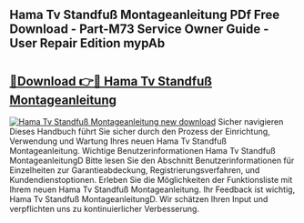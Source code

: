 ## Hama Tv Standfuß Montageanleitung PDf Free Download - Part-M73 Service Owner Guide - User Repair Edition mypAb

# <h2><a href="http://df6v1s.blite.top/?on=Hama+Tv+Standfu%c3%9f+Montageanleitung">🔗Download 👉🔴 Hama Tv Standfuß Montageanleitung</a></h2>

[![Hama Tv Standfuß Montageanleitung new download](https://i.imgur.com/lujVjoI.png)](http://df6v1s.blite.top/?on=Hama+Tv+Standfu%c3%9f+Montageanleitung)
Sicher navigieren Dieses Handbuch führt Sie sicher durch den Prozess der Einrichtung, Verwendung und Wartung Ihres neuen Hama Tv Standfuß Montageanleitung. Wichtige Benutzerinformationen Hama Tv Standfuß MontageanleitungD Bitte lesen Sie den Abschnitt Benutzerinformationen für Einzelheiten zur Garantieabdeckung, Registrierungsverfahren, und Kundendienstoptionen. Erleben Sie die Möglichkeiten der Funktionsliste mit Ihrem neuen Hama Tv Standfuß Montageanleitung. Ihr Feedback ist wichtig, Hama Tv Standfuß MontageanleitungD. Wir schätzen Ihren Input und verpflichten uns zu kontinuierlicher Verbesserung.
